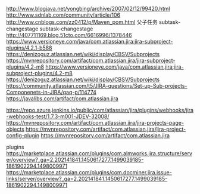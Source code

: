 http://www.blogjava.net/yongbing/archive/2007/02/12/99420.html
http://www.sdnlab.com/community/article/106
http://www.cnblogs.com/zz0412/p/Maven_pom.html
父子任务 subtask-changestage subtask-changestage
http://407711169.blog.51cto.com/6616996/1378446
https://www.versioneye.com/java/com.atlassian.jira:jira-subproject-plugins/4.2.1-b588
https://denizoguz.atlassian.net/wiki/display/CBSV/Subprojects
https://mvnrepository.com/artifact/com.atlassian.jira/jira-subproject-plugins/4.2-m8
https://www.versioneye.com/java/com.atlassian.jira:jira-subproject-plugins/4.2-m8
https://denizoguz.atlassian.net/wiki/display/CBSV/Subprojects
https://community.atlassian.com/t5/JIRA-questions/Set-up-Sub-projects-Componenets-in-JIRA/qaq-p/114774
https://javalibs.com/artifact/com.atlassian.jira


https://repo.azure.jenkins.io/public/com/atlassian/jira/plugins/webhooks/jira-webhooks-test/1.7.3-m001-JDEV-32008/
https://mvnrepository.com/artifact/com.atlassian.jira/jira-projects-page-objects
https://mvnrepository.com/artifact/com.atlassian.jira/jira-project-config-plugin
https://mvnrepository.com/artifact/com.atlassian.jira


plugins
https://marketplace.atlassian.com/plugins/com.almworks.jira.structure/server/overview?_ga=2.202141841.1450617277.1499039185-1861902294.1498009971
https://marketplace.atlassian.com/plugins/com.docminer.jira.issue-links/server/overview?_ga=2.202141841.1450617277.1499039185-1861902294.1498009971
